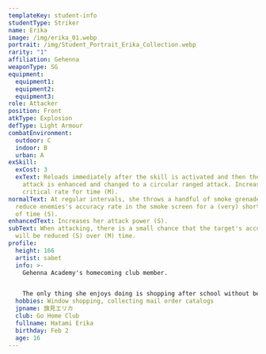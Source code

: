 ```yaml
---
templateKey: student-info
studentType: Striker
name: Erika
image: /img/erika_01.webp
portrait: /img/Student_Portrait_Erika_Collection.webp
rarity: "1"
affiliation: Gehenna
weaponType: SG
equipment:
  equipment1:
  equipment2:
  equipment3:
role: Attacker
position: Front
atkType: Explosion
defType: Light Armour
combatEnvironment:
  outdoor: C
  indoor: B
  urban: A
exSkill:
  exCost: 3
  exText: Reloads immediately after the skill is activated and then the normal
    attack is enhanced and changed to a circular ranged attack. Increases (M)
    critical rate for time (M).
normalText: At regular intervals, she throws a handful of smoke grenade to
  reduce enemies's accuracy rate in the smoke screen for a (very) short period
  of time (S).
enhancedText: Increases her attack power (S).
subText: When attacking, there is a small chance that the target's accuracy rate
  will be reduced (S) over (M) time.
profile:
  height: 166
  artist: sabet
  info: >-
    Gehenna Academy's homecoming club member.


    The only thing she enjoys doing is shopping after school without belonging to any club. She works harder at her part-time job than club activities to buy the things she wants, and her favorite design seems to be a gorgeous leopard print.
  hobbies: Window shopping, collecting mail order catalogs
  jpname: 旗見エリカ
  club: Go Home Club
  fullname: Hatami Erika
  birthday: Feb 2
  age: 16
---
```

